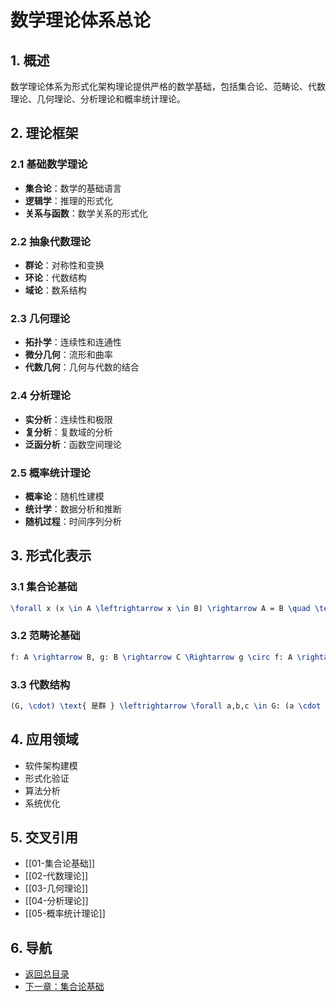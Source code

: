 # 数学理论体系总论

## 1. 概述

数学理论体系为形式化架构理论提供严格的数学基础，包括集合论、范畴论、代数理论、几何理论、分析理论和概率统计理论。

## 2. 理论框架

### 2.1 基础数学理论

- **集合论**：数学的基础语言
- **逻辑学**：推理的形式化
- **关系与函数**：数学关系的形式化

### 2.2 抽象代数理论

- **群论**：对称性和变换
- **环论**：代数结构
- **域论**：数系结构

### 2.3 几何理论

- **拓扑学**：连续性和连通性
- **微分几何**：流形和曲率
- **代数几何**：几何与代数的结合

### 2.4 分析理论

- **实分析**：连续性和极限
- **复分析**：复数域的分析
- **泛函分析**：函数空间理论

### 2.5 概率统计理论

- **概率论**：随机性建模
- **统计学**：数据分析和推断
- **随机过程**：时间序列分析

## 3. 形式化表示

### 3.1 集合论基础

```latex
\forall x (x \in A \leftrightarrow x \in B) \rightarrow A = B \quad \text{(外延公理)}
```

### 3.2 范畴论基础

```latex
f: A \rightarrow B, g: B \rightarrow C \Rightarrow g \circ f: A \rightarrow C
```

### 3.3 代数结构

```latex
(G, \cdot) \text{ 是群 } \leftrightarrow \forall a,b,c \in G: (a \cdot b) \cdot c = a \cdot (b \cdot c)
```

## 4. 应用领域

- 软件架构建模
- 形式化验证
- 算法分析
- 系统优化

## 5. 交叉引用

- [[01-集合论基础]]
- [[02-代数理论]]
- [[03-几何理论]]
- [[04-分析理论]]
- [[05-概率统计理论]]

## 6. 导航

- [返回总目录](../README.md)
- [下一章：集合论基础](01-集合论基础.md)
